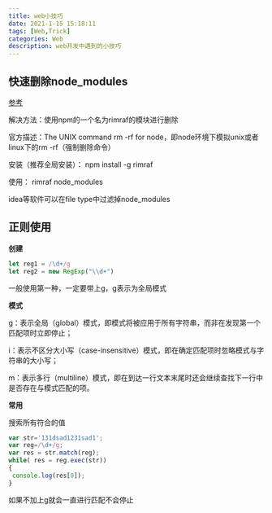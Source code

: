 ```yaml
---
title: web小技巧
date: 2021-1-15 15:18:11
tags: [Web,Trick]
categories: Web
description: web开发中遇到的小技巧
---
```




## 快速删除node_modules

[参考](https://blog.csdn.net/robin_star_/article/details/80293512)

解决方法：使用npm的一个名为rimraf的模块进行删除

官方描述：The UNIX command rm -rf for node，即node环境下模拟unix或者linux下的rm -rf（强制删除命令）

安装（推荐全局安装）：  npm install -g rimraf

使用： rimraf node_modules

idea等软件可以在file type中过滤掉node_modules



## 正则使用

**创建**

```javascript
let reg1 = /\d+/g
let reg2 = new RegExp("\\d+")
```

一般使用第一种，一定要带上g，g表示为全局模式

**模式**

g：表示全局（global）模式，即模式将被应用于所有字符串，而非在发现第一个匹配项时立即停止；

i：表示不区分大小写（case-insensitive）模式，即在确定匹配项时忽略模式与字符串的大小写；

m：表示多行（multiline）模式，即在到达一行文本末尾时还会继续查找下一行中是否存在与模式匹配的项。

**常用**

搜索所有符合的值

```javascript
var str='131dsad1231sad1';
var reg=/\d+/g;
var res = str.match(reg);
while( res = reg.exec(str))
{
 console.log(res[0]);
}
```

如果不加上g就会一直进行匹配不会停止









